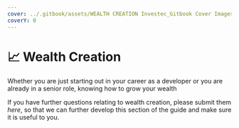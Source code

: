 ```yaml
---
cover: ../.gitbook/assets/WEALTH CREATION Investec_Gitbook Cover Images_V4-09.png
coverY: 0
---
```


# 📈 Wealth Creation

Whether you are just starting out in your career as a developer or you are already in a senior role, knowing how to grow your wealth&#x20;



If you have further questions relating to wealth creation, please submit them _here_, so that we can further develop this section of the guide and make sure it is useful to you.

